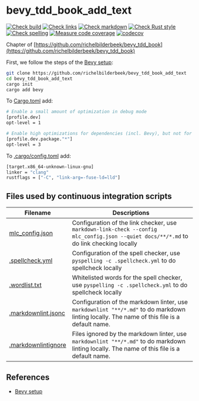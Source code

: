 # bevy_tdd_book_add_text

[![Check build](https://github.com/richelbilderbeek/bevy_tdd_book_add_text/actions/workflows/check_build.yaml/badge.svg?branch=master)](https://github.com/richelbilderbeek/bevy_tdd_book_add_text/actions/workflows/check_build.yaml)
[![Check links](https://github.com/richelbilderbeek/bevy_tdd_book_add_text/actions/workflows/check_links.yaml/badge.svg?branch=master)](https://github.com/richelbilderbeek/bevy_tdd_book_add_text/actions/workflows/check_links.yaml)
[![Check markdown](https://github.com/richelbilderbeek/bevy_tdd_book_add_text/actions/workflows/check_markdown.yaml/badge.svg?branch=master)](https://github.com/richelbilderbeek/bevy_tdd_book_add_text/actions/workflows/check_markdown.yaml)
[![Check Rust style](https://github.com/richelbilderbeek/bevy_tdd_book_add_text/actions/workflows/check_rust_style.yaml/badge.svg?branch=master)](https://github.com/richelbilderbeek/bevy_tdd_book_add_text/actions/workflows/check_rust_style.yaml)
[![Check spelling](https://github.com/richelbilderbeek/bevy_tdd_book_add_text/actions/workflows/check_spelling.yaml/badge.svg?branch=master)](https://github.com/richelbilderbeek/bevy_tdd_book_add_text/actions/workflows/check_spelling.yaml)
[![Measure code coverage](https://github.com/richelbilderbeek/bevy_tdd_book_add_text/actions/workflows/measure_codecov.yaml/badge.svg?branch=master)](https://github.com/richelbilderbeek/bevy_tdd_book_add_text/actions/workflows/measure_codecov.yaml)
[![codecov](https://codecov.io/gh/richelbilderbeek/bevy_tdd_book_add_text/graph/badge.svg?token=XAVFZYDQKZ)](https://codecov.io/gh/richelbilderbeek/bevy_tdd_book_add_text)

Chapter of [https://github.com/richelbilderbeek/bevy_tdd_book](https://github.com/richelbilderbeek/bevy_tdd_book)

First, we follow the steps of the [Bevy setup](https://bevyengine.org/learn/quick-start/getting-started/setup/):

```bash
git clone https://github.com/richelbilderbeek/bevy_tdd_book_add_text
cd bevy_tdd_book_add_text
cargo init
cargo add bevy
```

To [Cargo.toml](Cargo.toml) add:

```bash
# Enable a small amount of optimization in debug mode
[profile.dev]
opt-level = 1

# Enable high optimizations for dependencies (incl. Bevy), but not for our code:
[profile.dev.package."*"]
opt-level = 3
```

To [.cargo/config.toml](.cargo/config.toml) add:

```bash
[target.x86_64-unknown-linux-gnu]
linker = "clang"
rustflags = ["-C", "link-arg=-fuse-ld=lld"]
```

## Files used by continuous integration scripts

Filename                                  |Descriptions
------------------------------------------|--------------------------------------------------------------------------------------------------------------------------------------
[mlc_config.json](mlc_config.json)        |Configuration of the link checker, use `markdown-link-check --config mlc_config.json --quiet docs/**/*.md` to do link checking locally
[.spellcheck.yml](.spellcheck.yml)        |Configuration of the spell checker, use `pyspelling -c .spellcheck.yml` to do spellcheck locally
[.wordlist.txt](.wordlist.txt)            |Whitelisted words for the spell checker, use `pyspelling -c .spellcheck.yml` to do spellcheck locally
[.markdownlint.jsonc](.markdownlint.jsonc)|Configuration of the markdown linter, use `markdownlint "**/*.md"` to do markdown linting locally. The name of this file is a default name.
[.markdownlintignore](.markdownlintignore)|Files ignored by the markdown linter, use `markdownlint "**/*.md"` to do markdown linting locally. The name of this file is a default name.

## References

* [Bevy setup](https://bevyengine.org/learn/quick-start/getting-started/setup/)
